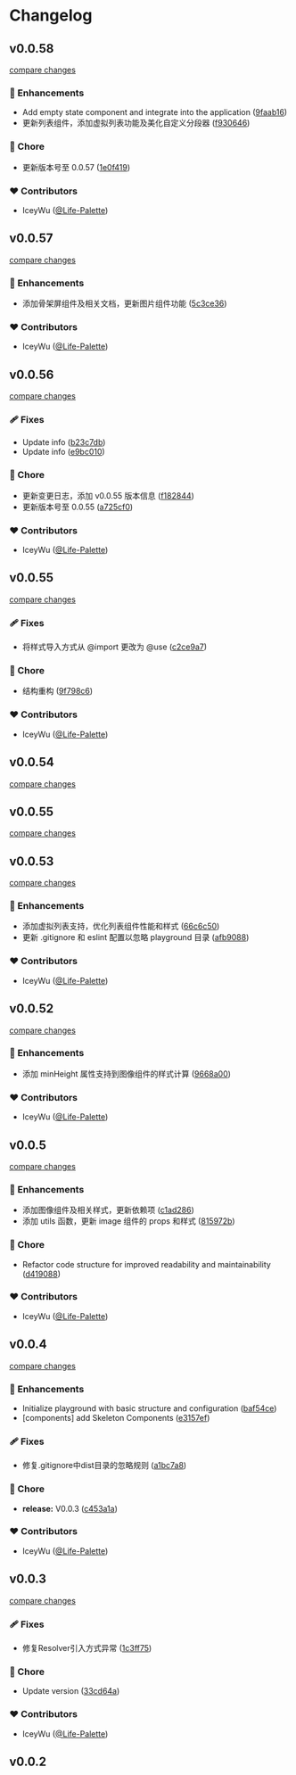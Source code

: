 # Changelog

## v0.0.58

[compare changes](https://github.com/iceywu/uni-ui-plus/compare/v0.0.57...v0.0.58)

### 🚀 Enhancements

- Add empty state component and integrate into the application ([9faab16](https://github.com/iceywu/uni-ui-plus/commit/9faab16))
- 更新列表组件，添加虚拟列表功能及美化自定义分段器 ([f930646](https://github.com/iceywu/uni-ui-plus/commit/f930646))

### 🏡 Chore

- 更新版本号至 0.0.57 ([1e0f419](https://github.com/iceywu/uni-ui-plus/commit/1e0f419))

### ❤️ Contributors

- IceyWu ([@Life-Palette](https://github.com/Life-Palette))

## v0.0.57

[compare changes](https://github.com/iceywu/uni-ui-plus/compare/v0.0.56...v0.0.57)

### 🚀 Enhancements

- 添加骨架屏组件及相关文档，更新图片组件功能 ([5c3ce36](https://github.com/iceywu/uni-ui-plus/commit/5c3ce36))

### ❤️ Contributors

- IceyWu ([@Life-Palette](https://github.com/Life-Palette))

## v0.0.56

[compare changes](https://github.com/iceywu/uni-ui-plus/compare/v0.0.55...v0.0.56)

### 🩹 Fixes

- Update info ([b23c7db](https://github.com/iceywu/uni-ui-plus/commit/b23c7db))
- Update info ([e9bc010](https://github.com/iceywu/uni-ui-plus/commit/e9bc010))

### 🏡 Chore

- 更新变更日志，添加 v0.0.55 版本信息 ([f182844](https://github.com/iceywu/uni-ui-plus/commit/f182844))
- 更新版本号至 0.0.55 ([a725cf0](https://github.com/iceywu/uni-ui-plus/commit/a725cf0))

### ❤️ Contributors

- IceyWu ([@Life-Palette](https://github.com/Life-Palette))

## v0.0.55

[compare changes](https://github.com/iceywu/uni-ui-plus/compare/v0.0.54...v0.0.55)

### 🩹 Fixes

- 将样式导入方式从 @import 更改为 @use ([c2ce9a7](https://github.com/iceywu/uni-ui-plus/commit/c2ce9a7))

### 🏡 Chore

- 结构重构 ([9f798c6](https://github.com/iceywu/uni-ui-plus/commit/9f798c6))

### ❤️ Contributors

- IceyWu ([@Life-Palette](https://github.com/Life-Palette))

## v0.0.54

[compare changes](https://github.com/iceywu/uni-ui-plus/compare/v0.0.53...v0.0.54)

## v0.0.55

[compare changes](https://github.com/iceywu/uni-ui-plus/compare/v0.0.54...v0.0.55)

## v0.0.53

[compare changes](https://github.com/iceywu/uni-ui-plus/compare/v0.0.52...v0.0.53)

### 🚀 Enhancements

- 添加虚拟列表支持，优化列表组件性能和样式 ([66c6c50](https://github.com/iceywu/uni-ui-plus/commit/66c6c50))
- 更新 .gitignore 和 eslint 配置以忽略 playground 目录 ([afb9088](https://github.com/iceywu/uni-ui-plus/commit/afb9088))

### ❤️ Contributors

- IceyWu ([@Life-Palette](https://github.com/Life-Palette))

## v0.0.52

[compare changes](https://github.com/iceywu/uni-ui-plus/compare/v0.0.5...v0.0.52)

### 🚀 Enhancements

- 添加 minHeight 属性支持到图像组件的样式计算 ([9668a00](https://github.com/iceywu/uni-ui-plus/commit/9668a00))

### ❤️ Contributors

- IceyWu ([@Life-Palette](https://github.com/Life-Palette))

## v0.0.5

[compare changes](https://github.com/iceywu/uni-ui-plus/compare/v0.0.4...v0.0.5)

### 🚀 Enhancements

- 添加图像组件及相关样式，更新依赖项 ([c1ad286](https://github.com/iceywu/uni-ui-plus/commit/c1ad286))
- 添加 utils 函数，更新 image 组件的 props 和样式 ([815972b](https://github.com/iceywu/uni-ui-plus/commit/815972b))

### 🏡 Chore

- Refactor code structure for improved readability and maintainability ([d419088](https://github.com/iceywu/uni-ui-plus/commit/d419088))

### ❤️ Contributors

- IceyWu ([@Life-Palette](https://github.com/Life-Palette))

## v0.0.4

[compare changes](https://github.com/iceywu/uni-ui-plus/compare/v0.0.3...v0.0.4)

### 🚀 Enhancements

- Initialize playground with basic structure and configuration ([baf54ce](https://github.com/iceywu/uni-ui-plus/commit/baf54ce))
- [components] add Skeleton Components ([e3157ef](https://github.com/iceywu/uni-ui-plus/commit/e3157ef))

### 🩹 Fixes

- 修复.gitignore中dist目录的忽略规则 ([a1bc7a8](https://github.com/iceywu/uni-ui-plus/commit/a1bc7a8))

### 🏡 Chore

- **release:** V0.0.3 ([c453a1a](https://github.com/iceywu/uni-ui-plus/commit/c453a1a))

### ❤️ Contributors

- IceyWu ([@Life-Palette](http://github.com/Life-Palette))

## v0.0.3

[compare changes](https://github.com/iceywu/uni-ui-plus/compare/v0.0.2...v0.0.3)

### 🩹 Fixes

- 修复Resolver引入方式异常 ([1c3ff75](https://github.com/iceywu/uni-ui-plus/commit/1c3ff75))

### 🏡 Chore

- Update version ([33cd64a](https://github.com/iceywu/uni-ui-plus/commit/33cd64a))

### ❤️ Contributors

- IceyWu ([@Life-Palette](http://github.com/Life-Palette))

## v0.0.2
